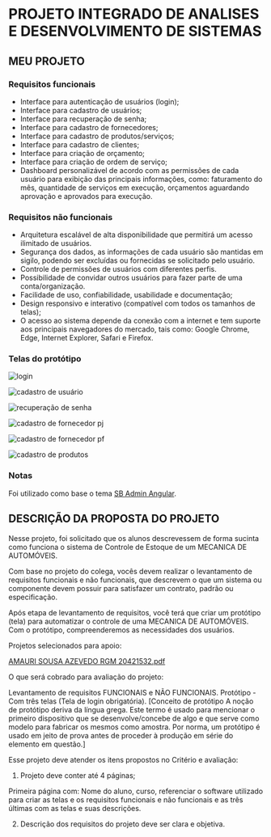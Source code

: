 # PROJETO INTEGRADO DE ANALISES E DESENVOLVIMENTO DE SISTEMAS

## MEU PROJETO 
### Requisitos funcionais

- Interface  para autenticação de usuários (login);
- Interface para cadastro de usuários;
- Interface para recuperação de senha;
- Interface para cadastro de fornecedores;
- Interface para cadastro de produtos/serviços;
- Interface para cadastro de clientes;
- Interface para criação de orçamento;
- Interface para criação de ordem de serviço;
- Dashboard personalizável de acordo com as permissões de cada usuário para exibição das principais informações, como: faturamento do mês, quantidade de serviços em execução, orçamentos aguardando aprovação e aprovados para execução.


### Requisitos não funcionais

- Arquitetura escalável de alta disponibilidade que permitirá um acesso ilimitado de usuários.
- Segurança dos dados, as informações de cada usuário são mantidas em sigilo, podendo ser excluídas ou fornecidas se solicitado pelo usuário.
- Controle de permissões de usuários com diferentes perfis.
- Possibilidade de convidar outros usuários para fazer parte de uma conta/organização.
- Facilidade de uso, confiabilidade, usabilidade e documentação;
- Design responsivo e interativo (compatível com todos os tamanhos de telas);
- O acesso ao sistema depende da conexão com a internet e tem suporte aos principais navegadores do mercado, tais como: Google Chrome, Edge, Internet Explorer, Safari e Firefox.


### Telas do protótipo

![login](https://user-images.githubusercontent.com/26936748/101261479-49afd380-3716-11eb-9a5f-3b5c4c9705e2.png)

![cadastro de usuário](https://user-images.githubusercontent.com/26936748/101261486-5502ff00-3716-11eb-8ce8-74ab41ebb308.png)

![recuperação de senha](https://user-images.githubusercontent.com/26936748/101261488-592f1c80-3716-11eb-872d-21d503492f8c.png)

![cadastro de fornecedor pj](https://user-images.githubusercontent.com/26936748/101261492-5fbd9400-3716-11eb-9622-4ef6ab5de505.png)

![cadastro de fornecedor pf](https://user-images.githubusercontent.com/26936748/101261494-62b88480-3716-11eb-94bc-fc0f1b998526.png)

![cadastro de produtos](https://user-images.githubusercontent.com/26936748/101261498-65b37500-3716-11eb-9261-830ed739baa2.png)


### Notas

Foi utilizado como base o tema [SB Admin Angular](https://github.com/StartBootstrap/sb-admin-angular).



## DESCRIÇÃO DA PROPOSTA DO PROJETO

Nesse projeto, foi solicitado que os alunos descrevessem de forma sucinta como funciona o sistema de Controle de Estoque de um MECANICA DE AUTOMÓVEIS.

Com base no projeto do colega, vocês devem realizar o levantamento de requisitos funcionais e não funcionais, que descrevem o que um sistema ou componente devem possuir para satisfazer um contrato, padrão ou especificação.

Após etapa de levantamento de requisitos, você terá que criar um protótipo (tela) para automatizar o controle de uma MECANICA DE AUTOMÓVEIS. Com o protótipo, compreenderemos as necessidades dos usuários.

Projetos selecionados para apoio:

  [AMAURI SOUSA AZEVEDO RGM 20421532.pdf](https://bb.cruzeirodosulvirtual.com.br/bbcswebdav/pid-8610244-dt-content-rid-112778068_1/xid-112778068_1)


O que será cobrado para avaliação do projeto:

Levantamento de requisitos FUNCIONAIS e NÃO FUNCIONAIS.
Protótipo - Com três telas (Tela de login obrigatória).
[Conceito de protótipo A noção de protótipo deriva da língua grega. Este termo é usado para mencionar o primeiro dispositivo que se desenvolve/concebe de algo e que serve como modelo para fabricar os mesmos como amostra. Por norma, um protótipo é usado em jeito de prova antes de proceder à produção em série do elemento em questão.]

Esse projeto deve atender os itens propostos no Critério e avaliação:

1. Projeto deve conter até 4 páginas;

Primeira página com: Nome do aluno, curso, referenciar o software utilizado para criar as telas e os requisitos funcionais e não funcionais e as três últimas com as telas e suas descrições.

2. Descrição dos requisitos do projeto deve ser clara e objetiva.

